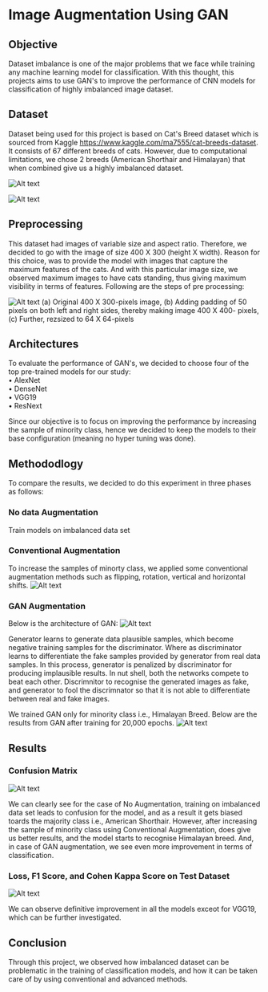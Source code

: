# Image Augmentation Using GAN

## Objective
Dataset imbalance is one of the major problems that we face while training any machine learning model for classification. With this thought, this projects aims to
use GAN's to improve the performance of CNN models for classification of highly imbalanced image dataset.

## Dataset
Dataset being used for this project is based on Cat's Breed dataset which is sourced from Kaggle https://www.kaggle.com/ma7555/cat-breeds-dataset. It consists of 67 different breeds of cats. However, due to computational limitations, we chose 2 breeds (American Shorthair and Himalayan) that when combined give us a highly imbalanced dataset.

![Alt text](/assets/img/img1.png?raw=true "")

![Alt text](/assets/img/img5.png?raw=true "")


## Preprocessing
This dataset had images of variable size and aspect ratio. Therefore, we decided to go with the image of size 400 X 300 (height X width). Reason for this choice, was to provide the model with images that capture the maximum features of the cats. And with this particular image size, we observed maximum images to have cats standing, thus giving maximum visibility in terms of features. Following are the steps of pre processing:

![Alt text](/assets/img/img2.png?raw=true "")
(a) Original 400 X 300-pixels image, (b) Adding padding of 50 pixels on both left and right sides, thereby making image 400 X 400- pixels,
(c) Further, rezsized to 64 X 64-pixels


## Architectures
To evaluate the performance of GAN's, we decided to choose four of the top pre-trained models for our study:  
•	AlexNet  
•	DenseNet  
•	VGG19  
•	ResNext  

Since our objective is to focus on improving the performance by increasing the sample of minority class, hence we decided to keep the models to their base configuration (meaning no hyper tuning was done).

## Methododlogy
To compare the results, we decided to do this experiment in three phases as follows:

### No data Augmentation
Train models on imbalanced data set

### Conventional Augmentation
To increase the samples of minorty class, we applied some conventional augmentation methods such as flipping, rotation, vertical and horizontal shifts.
![Alt text](/assets/img/img3.png?raw=true "")

### GAN Augmentation
Below is the architecture of GAN:
![Alt text](/assets/img/img4.png?raw=true "")

Generator learns to generate data plausible samples, which become negative training samples for the discriminator. Where as discriminator learns to differentiate the fake samples provided by generator from real data samples. In this process, generator is penalized by discriminator for producing implausible results. In nut shell, both the networks compete to beat each other. Discrimnitor to recognise the generated images as fake, and generator to fool the discrimnator so that it is not able to differentiate between real and fake images.

We trained GAN only for minority class i.e., Himalayan Breed. Below are the results from GAN after training for 20,000 epochs.
![Alt text](/assets/img/img6.png?raw=true "")

## Results
### Confusion Matrix
![Alt text](/assets/img/img7.png?raw=true "")

We can clearly see for the case of No Augmentation, training on imbalanced data set leads to confusion for the model, and as a result it gets biased toards the majority class i.e., American Shorthair.
However, after increasing the sample of minority class using Conventional Augmentation, does give us better results, and the model starts to recognise Himalayan breed. And, in case of GAN augmentation, we see even more improvement in terms of classification.

### Loss, F1 Score, and Cohen Kappa Score on Test Dataset
![Alt text](/assets/img/img8.png?raw=true "")

We can observe definitive improvement in all the models exceot for VGG19, which can be further investigated.

## Conclusion
Through this project, we observed how imbalanced dataset can be problematic in the training of classification models, and how it can be taken care of by using conventional and advanced methods.






